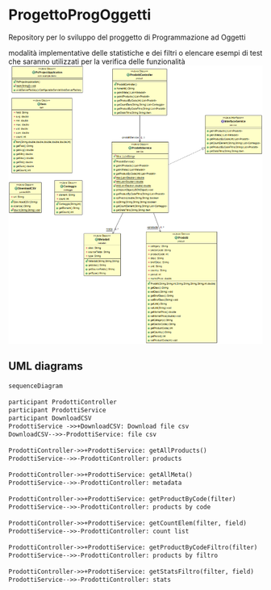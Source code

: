 # ProgettoProgOggetti
Repository per lo sviluppo del proggetto di Programmazione ad Oggetti

modalità implementative delle statistiche e dei filtri
o elencare esempi di test che saranno utilizzati per la verifica delle funzionalità
![UML](https://github.com/marcoamt/ProgettoProgOggetti/blob/master/POProject/src/main/java/UML.png)


## UML diagrams

```mermaid
sequenceDiagram

participant ProdottiController
participant ProdottiService
participant DownloadCSV
ProdottiService ->>+DownloadCSV: Download file csv
DownloadCSV-->>-ProdottiService: file csv

ProdottiController->>+ProdottiService: getAllProducts()
ProdottiService-->>-ProdottiController: products

ProdottiController->>+ProdottiService: getAllMeta()
ProdottiService-->>-ProdottiController: metadata

ProdottiController->>+ProdottiService: getProductByCode(filter)
ProdottiService-->>-ProdottiController: products by code

ProdottiController->>+ProdottiService: getCountElem(filter, field)
ProdottiService-->>-ProdottiController: count list

ProdottiController->>+ProdottiService: getProductByCodeFiltro(filter)
ProdottiService-->>-ProdottiController: products by filtro

ProdottiController->>+ProdottiService: getStatsFiltro(filter, field)
ProdottiService-->>-ProdottiController: stats
